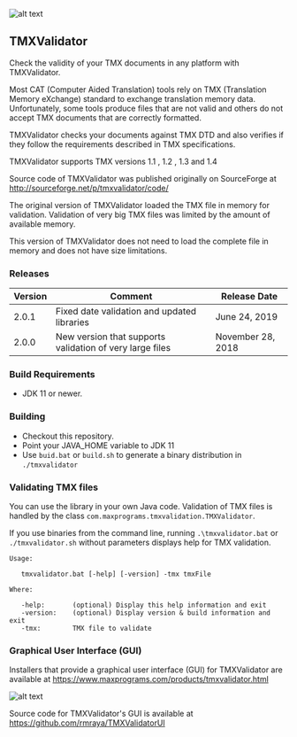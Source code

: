 ![alt text](https://maxprograms.com/images/Red_squares.png "TMXValidator Icon")

## TMXValidator

Check the validity of your TMX documents in any platform with TMXValidator.

Most CAT (Computer Aided Translation) tools rely on TMX (Translation Memory eXchange) standard to exchange translation memory data. Unfortunately, some tools produce files that are not valid and others do not accept TMX documents that are correctly formatted.

TMXValidator checks your documents against TMX DTD and also verifies if they follow the requirements described in TMX specifications.

TMXValidator supports TMX versions 1.1 , 1.2 , 1.3 and 1.4

Source code of TMXValidator was published originally on SourceForge at http://sourceforge.net/p/tmxvalidator/code/ 

The original version of TMXValidator loaded the TMX file in memory for validation. Validation of very big TMX files was limited by the amount of available memory.

This version of TMXValidator does not need to load the complete file in memory and does not have size limitations.

### Releases

Version | Comment | Release Date
--------|---------|-------------
2.0.1 | Fixed date validation and updated libraries | June 24, 2019
2.0.0 | New version that supports validation of very large files | November 28, 2018

### Build Requirements

- JDK 11 or newer.

### Building

- Checkout this repository.
- Point your JAVA_HOME variable to JDK 11
- Use `buid.bat` or `build.sh` to generate a binary distribution in `./tmxvalidator`

### Validating TMX files

You can use the library in your own Java code. Validation of TMX files is handled by the class `com.maxprograms.tmxvalidation.TMXValidator`.

If you use binaries from the command line, running `.\tmxvalidator.bat` or `./tmxvalidator.sh` without parameters displays help for TMX validation. 

```
Usage:

   tmxvalidator.bat [-help] [-version] -tmx tmxFile

Where:

   -help:       (optional) Display this help information and exit
   -version:    (optional) Display version & build information and exit
   -tmx:        TMX file to validate
```
### Graphical User Interface (GUI)

Installers that provide a graphical user interface (GUI) for TMXValidator are available at https://www.maxprograms.com/products/tmxvalidator.html 

![alt text](https://maxprograms.com/images/TMXValidatorUI.png "TMXValidator GUI")

Source code for TMXValidator's GUI is available at https://github.com/rmraya/TMXValidatorUI 

